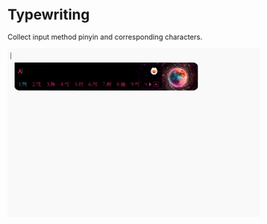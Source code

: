 # Typewriting

Collect input method pinyin and corresponding characters.

![](https://github.com/ifer47/typewriting/blob/master/demo.gif)  